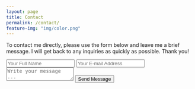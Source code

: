 ```yaml
---
layout: page
title: Contact
permalink: /contact/
feature-img: "img/color.png"
---
```


To contact me directly, please use the form below and leave me a brief message. I will get back to any inquiries as quickly as possible. Thank you!

<form action="https://getsimpleform.com/messages?form_api_token=b83e0eb391230f4d6c1a8a5921d43931" method="post">
  <!-- the redirect_to is optional, the form will redirect to the referrer on submission -->
  <input type='hidden' name='redirect_to' value='https://garrettsorel.github.io/thank-you/' />
  <input type='text' name='name' placeholder='Your Full Name' />
  <input type='email' name='email' placeholder='Your E-mail Address' />
  <textarea name='message' placeholder='Write your message ...'></textarea>
  <input type='submit' value='Send Message' />
</form>
